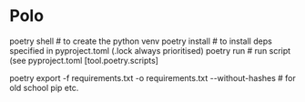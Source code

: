 # Polo

poetry shell # to create the python venv
poetry install # to install deps specified in pyproject.toml (.lock always prioritised)
poetry run # run script (see pyproject.toml [tool.poetry.scripts]

poetry export -f requirements.txt -o requirements.txt --without-hashes # for old school pip etc.
